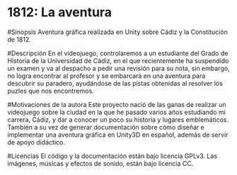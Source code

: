 1812: La aventura
====
#Sinopsis
Aventura gráfica realizada en Unity sobre Cádiz y la Constitución de 1812.

#Descripción
En el videojuego, controlaremos a un estudiante del Grado de Historia de la Universidad de Cádiz, en el que recientemente ha suspendido un examen y va al despacho a pedir una revisión para su nota, sin embargo, no logra encontrar al profesor y se embarcará en una aventura para descubrir su paradero, ayudándose de las pistas obtenidas al resolver los puzles que nos encontremos.

#Motivaciones de la autora
Este proyecto nació de las ganas de realizar un videojuego sobre la ciudad en la que he pasado varios años estudiando mi carrera, Cádiz, y dar a conocer un poco su historia y lugares emblemáticos. También a su vez de generar documentación sobre cómo diseñar e implementar una aventura gráfica en Unity3D en español,  además de servir de apoyo didáctico.

#Licencias
El código y la documentación están bajo licencia GPLv3.
Las imágenes, músicas y efectos de sonido, están bajo licencia CC.

